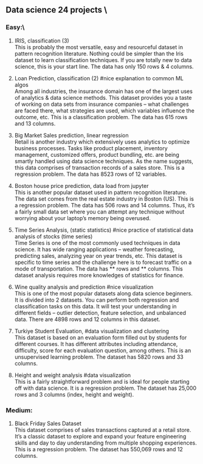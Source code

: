 ## Data science 24 projects \
### Easy:\
1. IRIS, classification (3)\
This is probably the most versatile, easy and resourceful dataset in pattern recognition literature. Nothing could be simpler than the Iris dataset to learn classification techniques. If you are totally new to data science, this is your start line. The data has only 150 rows & 4 columns.

2. Loan Prediction, classification (2) #nice explanation to common ML algos\
Among all industries, the insurance domain has one of the largest uses of analytics & data science methods. This dataset provides you a taste of working on data sets from insurance companies – what challenges are faced there, what strategies are used, which variables influence the outcome, etc. This is a classification problem. The data has 615 rows and 13 columns.

3. Big Market Sales prediction, linear regression\
Retail is another industry which extensively uses analytics to optimize business processes. Tasks like product placement, inventory management, customized offers, product bundling, etc. are being smartly handled using data science techniques. As the name suggests, this data comprises of transaction records of a sales store. This is a regression problem. The data has 8523 rows of 12 variables.

4. Boston house price prediction, data load from jupyter\
This is another popular dataset used in pattern recognition literature. The data set comes from the real estate industry in Boston (US). This is a regression problem. The data has 506 rows and 14 columns. Thus, it’s a fairly small data set where you can attempt any technique without worrying about your laptop’s memory being overused.

5. Time Series Analysis, (static statistics) #nice practice of statistical data analysis of stocks (time series)\
Time Series is one of the most commonly used techniques in data science. It has wide ranging applications – weather forecasting, predicting sales, analyzing year on year trends, etc. This dataset is specific to time series and the challenge here is to forecast traffic on a mode of transportation. The data has ** rows and ** columns.
This dataset analysis requires more knowledges of statistics for finance.

6. Wine quality analysis and prediction #nice visualization \
This is one of the most popular datasets along data science beginners. It is divided into 2 datasets. You can perform both regression and classification tasks on this data. It will test your understanding in different fields – outlier detection, feature selection, and unbalanced data. There are 4898 rows and 12 columns in this dataset.

7. Turkiye Student Evaluation, #data visualization and clustering\
This dataset is based on an evaluation form filled out by students for different courses. It has different attributes including attendance, difficulty, score for each evaluation question, among others. This is an unsupervised learning problem. The dataset has 5820 rows and 33 columns.

8. Height and weight analysis #data visualization\
This is a fairly straightforward problem and is ideal for people starting off with data science. It is a regression problem.  The dataset has 25,000 rows and 3 columns (index, height and weight).

### Medium:
1. Black Friday Sales Dataset\
This dataset comprises of sales transactions captured at a retail store. It’s a classic dataset to explore and expand your feature engineering skills and day to day understanding from multiple shopping experiences. This is a regression problem. The dataset has 550,069 rows and 12 columns.

